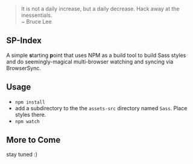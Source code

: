 > It is not a daily increase, but a daily decrease. Hack away at the inessentials.  
> ~ Bruce Lee

## SP-Index

A simple **s**tarting **p**oint that uses NPM as a build tool to build Sass styles and do seemingly-magical multi-browser watching and syncing via BrowserSync.

## Usage

- `npm install`
- add a subdirectory to the the `assets-src` directory named `Sass`. Place styles there.
- `npm watch`

## More to Come

stay tuned :)
